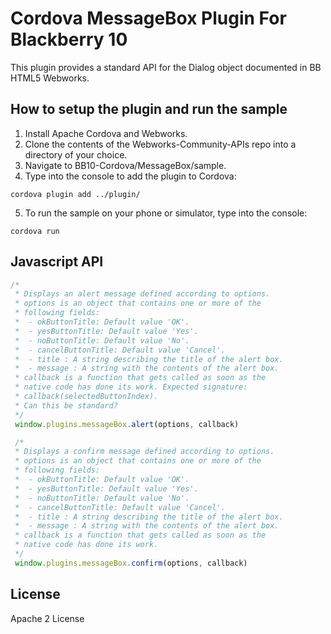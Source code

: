 Cordova MessageBox Plugin For Blackberry 10
===========================================

This plugin provides a standard API for the Dialog object documented in BB HTML5 Webworks.

## How to setup the plugin and run the sample

1. Install Apache Cordova and Webworks. 
2. Clone the contents of the Webworks-Community-APIs repo into a directory of your choice.
3. Navigate to BB10-Cordova/MessageBox/sample.
4. Type into the console to add the plugin to Cordova: 
```
cordova plugin add ../plugin/
```
5. To run the sample on your phone or simulator, type into the console:
```
cordova run
```

## Javascript API


```javascript
/*
 * Displays an alert message defined according to options. 
 * options is an object that contains one or more of the 
 * following fields:
 *	- okButtonTitle: Default value 'OK'.
 *  - yesButtonTitle: Default value 'Yes'.
 *  - noButtonTitle: Default value 'No'.
 *  - cancelButtonTitle: Default value 'Cancel'.
 *  - title : A string describing the title of the alert box.
 *  - message : A string with the contents of the alert box.
 * callback is a function that gets called as soon as the 
 * native code has done its work. Expected signature:
 * callback(selectedButtonIndex).
 * Can this be standard?
 */
 window.plugins.messageBox.alert(options, callback)

 /*
 * Displays a confirm message defined according to options. 
 * options is an object that contains one or more of the 
 * following fields:
 *	- okButtonTitle: Default value 'OK'.
 *  - yesButtonTitle: Default value 'Yes'.
 *  - noButtonTitle: Default value 'No'.
 *  - cancelButtonTitle: Default value 'Cancel'.
 *  - title : A string describing the title of the alert box.
 *  - message : A string with the contents of the alert box.
 * callback is a function that gets called as soon as the 
 * native code has done its work.
 */
 window.plugins.messageBox.confirm(options, callback)
```

## License

Apache 2 License